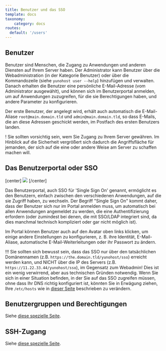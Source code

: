 ```yaml
---
title: Benutzer und das SSO
template: docs
taxonomy:
    category: docs
routes:
  default: '/users'
---
```


## Benutzer

Benutzer sind Menschen, die Zugang zu Anwendungen und anderen Diensten auf Ihrem Server haben. Der Administrator kann Benutzer über die Webadministration (in der Kategorie Benutzer) oder über die Kommandozeile (siehe `yunohost user --help`) hinzufügen und verwalten. Danach erhalten die Benutzer eine persönliche E-Mail-Adresse (vom Administrator ausgewählt), und können sich im Benutzerportal anmelden, um auf Anwendungen zuzugreifen, für die sie Berechtigungen haben, und andere Parameter zu konfigurieren.

Der erste Benutzer, der angelegt wird, erhält auch automatisch die E-Mail-Aliase `root@main.domain.tld` und `admin@main.domain.tld`, so dass E-Mails, die an diese Adressen geschickt werden, im Postfach des ersten Benutzers landen.

! Sie sollten vorsichtig sein, wem Sie Zugang zu Ihrem Server gewähren. Im Hinblick auf die Sicherheit vergrößert sich dadurch die Angriffsfläche für jemanden, der sich auf die eine oder andere Weise am Server zu schaffen machen will.

## Das Benutzerportal oder SSO

[center]
![](/img/user_panel.jpg)
[/center]

Das Benutzerportal, auch SSO für 'Single Sign On' genannt, ermöglicht es den Benutzern, einfach zwischen den verschiedenen Anwendungen, auf die sie Zugriff haben, zu wechseln. Der Begriff "Single Sign On" kommt daher, dass der Benutzer sich nur im Portal anmelden muss, um automatisch bei allen Anwendungen angemeldet zu werden, die eine Authentifizierung erfordern (oder zumindest bei denen, die mit SSO/LDAP integriert sind, da dies manchmal technisch kompliziert oder gar nicht möglich ist).

Im Portal können Benutzer auch auf den Avatar oben links klicken, um einige andere Einstellungen zu konfigurieren, z. B. ihre Identität, E-Mail-Aliase, automatische E-Mail-Weiterleitungen oder ihr Passwort zu ändern.

!!! Sie sollten sich bewusst sein, dass das SSO nur über den tatsächlichen Domänennamen (z.B. `https://the.domain.tld/yunohost/sso`) erreicht werden kann, und NICHT über die IP des Servers (z.B. `https://11.22.33.44/yunohost/sso`), im Gegensatz zum Webadmin! Dies ist ein wenig verwirrend, aber aus technischen Gründen notwendig. Wenn Sie sich in einer Situation befinden, in der Sie auf das SSO zugreifen müssen, ohne dass Ihr DNS richtig konfiguriert ist, könnten Sie in Erwägung ziehen, Ihre `/etc/hosts` wie in [dieser Seite](/administer/tutorials/domains/dns_local_network) beschrieben zu verändern.

## Benutzergruppen und Berechtigungen

Siehe [diese spezielle Seite](/groups_and_permissions).

## SSH-Zugang

Siehe [diese spezielle Seite](/administer/admin_guide/command_line).
